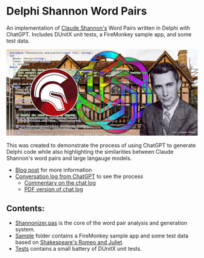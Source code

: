 # Delphi Shannon Word Pairs
An implementation of [Claude Shannon's](https://en.wikipedia.org/wiki/Claude_Shannon) Word Pairs written in Delphi with ChatGPT. Includes DUnitX unit tests, a FireMonkey sample app, and some test data.

![Claude Shannon's Word Pairs with Delphi and ChatGPT](https://github.com/jimmckeeth/Delphi-Shannon-Word-Pairs/blob/main/Documentation/Delphi-Shannon-Word-Pairs(wide).jpg?raw=true)

This was created to demonstrate the process of using ChatGPT to generate Delphi code while also highlighting the similarities between Claude Shannon's word pairs and large langauge models.

 * [Blog post](https://gdksoftware.com/knowledgebase/writing-delphi-code-with-chatgpt-4-thanks-to-claude-shannon) for more information
 * [Conversation log from ChatGPT](https://chat.openai.com/share/4e41c575-c1cc-4fd2-975f-f4f46aa522b7) to see the process
   * [Commentary on the chat log](https://docs.google.com/document/d/e/2PACX-1vSuB7gXH9BO_IN5MgJv3lcImVdrZ6jNtw3kqXG4Gc4GydNNVzHqMf7e27cYFG_wrNDqmLWZCqVTE09R/pub)
   * [PDF version of chat log](https://github.com/jimmckeeth/Delphi-Shannon-Word-Pairs/blob/main/Documentation/Delphi%20Shannon%20Word%20Pairs%20-%20ChatGPT4%20Conversation.pdf)

## Contents:

* [Shannonizer.pas](https://github.com/jimmckeeth/Delphi-Shannon-Word-Pairs/blob/main/Shannonizer.pas) is the core of the word pair analysis and generation system.
* [Sample](https://github.com/jimmckeeth/Delphi-Shannon-Word-Pairs/tree/main/Sample) folder contains a FireMonkey sample app and some test data based on [Shakespeare's Romeo and Juliet](https://github.com/jimmckeeth/Delphi-Shannon-Word-Pairs/blob/main/Sample/Romeo.txt).
* [Tests](https://github.com/jimmckeeth/Delphi-Shannon-Word-Pairs/tree/main/Tests) contains a small battery of DUnitX unit tests.

